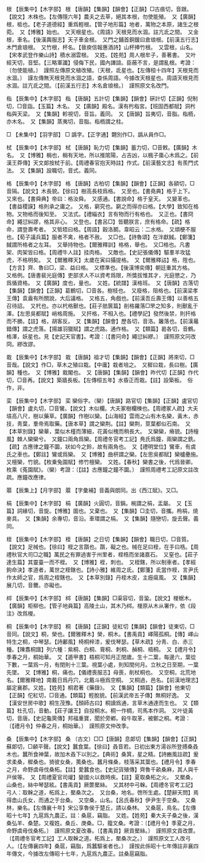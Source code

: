 <!-- { "loadSidebar": true } -->
根	【辰集中】【木字部】	根	【唐韻】【集韻】【韻會】【正韻】□古痕切，音跟。【說文】木株也。【左傳隱六年】農夫之去草，絕其本根，勿使能殖。　又【廣韻】根，柢也。【老子道德經】重爲輕根。【管子地形篇】地者，萬物之本原，諸生之根菀。　又【博雅】始也。　又天根星也。《周語》天根見而水涸。註亢氐之間。　又金根，車名。【後漢輿服志】天子車金根。　又門之鋪首銅鍰曰倉琅根。【前漢五行志】木門倉琅根。　又竹根，杯名。【晉庾信報惠酒詩】山杯捧竹根。　又雲根，山名。【宋孝武登作樂山詩】積水溺雲根。　又姓。【姓苑】周人根牟子，善著書。　又叶經天切，音堅。【三略軍讖】侵侮下民，國內譁諠。臣蔽不言，是謂亂根。考證：〔勿使能植。〕　謹照左傳原文植改殖。〔天根，氐星也。【左傳桓十四年】天根見而水涸。〕　謹左傳無天根見而水涸之語，查係周語。今據改天根星也。周語天根見而水涸。註亢氐之間。〔【前漢五行志】木名倉琅根。〕　謹照原文名改門。 

栺	【辰集中】【木字部】	栺	【唐韻】五計切【集韻】【韻會】硏計切【正韻】倪制切，□音詣。【玉篇】木名。　又【廣韻】殿名。漢有枍栺宮。【班固西都賦】洞枍栺與天梁。　又【集韻】軫視切，音旨。義同。　又【唐韻】旨夷切，音脂。栺栭，亦木名。　又【集韻】蒸夷切，音脂。栺栭謂之柱。

□	【未集中】【羽字部】	□	譌字。【正字通】翾別作□，譌从員作□。

栻	【辰集中】【木字部】	栻	【唐韻】恥力切【集韻】蓄力切，□音敕。【廣韻】木名。　又【博雅】梮也，梮有天地，所以推隂陽，占吉凶，以楓子棗心木爲之。【前漢王莽傳】天文郞按栻于前。【周禮春官抱天時註】作式。【前漢藝文志】有羨門式法。　又【集韻】設職切，音式。義同。

格	【辰集中】【木字部】	格	【唐韻】古柏切【集韻】【韻會】【正韻】各額切，□音隔。【說文】木長貌。【徐曰】樹高長枝爲格。　又至也。【書堯典】格于上下。　又來也。【書舜典】帝曰：格汝舜。　又感通。【書說命】格于皇天。　又變革也。【書益稷謨】格則承之庸之。　又格，窮究也。窮之而得亦曰格。【大學】致知在格物。又物格而後知至。　又法式。【禮緇衣】言有物而行有格也。　又正也。【書冏命】繩愆糾謬，格其非心。　又登也。【書呂□】皆聽朕言，庶有格命。【疏】格命，謂登壽考者。　又牴牾曰格。【周語】穀洛鬭。韋昭云：二水格。　又頑梗不服也。【荀子議兵篇】服者不禽，格者不赦。　又□也。【詩魯頌】在泮獻馘。【鄭箋】馘謂所格者之左耳。　又舉持物也。【爾雅釋訓】格格，舉也。　又□格也。凡書架、肉架皆曰格。【周禮牛人註】挂肉格。　又敵也。【史記張儀傳】驅羣羊攻猛虎，不格明矣。　又【爾雅釋天】太歲在寅曰攝提格。　又【爾雅釋詁】格，陞也。【方言】齊、魯曰□，梁、益曰格。　又標準也。【後漢博奕傳】朝廷重其方格。　又格例。【唐書裴光庭傳】吏部求人不以資考爲限，所獎拔惟其才，光庭懲之，乃爲循資格。　又【廣韻】度也，量也。　又姓。【統譜】漢格班。　又【唐韻】古落切【集韻】【韻會】【正韻】葛鶴切，□音各。樹枝也。　又廢格，阻格也。【前漢梁孝王傳】袁盎有所關說，大后議格。　又格五，角戲也。【前漢吾丘壽王傳】以善格五召待詔。　又杙也。亦以杙格獸也。【莊子胠篋篇】削格羅落□罘之知多，則獸亂于澤。【左思吳都賦】峭格周施。　又扞格，不相入也。【禮學記】發然後禁，則扞格而不勝。【註】格，胡客反。　又【集韻】【韻會】歷各切，音洛。籬落也。【前漢鼂錯傳】謂之虎落。【揚雄羽獵賦】謂之虎路。通作格。　又【類篇】曷各切，音鶴。格澤，妖星也。見【史記天官書】。考證：〔【書冋命】繩愆糾繆。〕　謹照原文冋改冏。繆改謬。 

栽	【辰集中】【木字部】	栽	【唐韻】祖才切【集韻】【韻會】【正韻】將來切，□音哉。【說文】作□，草木之殖曰栽。【中庸】栽者培之。　又穉曰栽，長曰樹。【廣韻】種也。　又【博雅】栽閣也。　又【唐韻】【集韻】【韻會】昨代切【正韻】作代切，□音再。【說文】築牆長板。【左傳桓五年】水昏正而栽。【註】設築板。　俗作，非。

栾	【辰集中】【木字部】	栾	欒俗字。（欒）【唐韻】路官切【集韻】【正韻】盧官切【韻會】盧丸切，□音鸞。【說文】木似欄。大夫冢樹欄楝也。【周禮冢人疏】大夫墳高八尺，樹以藥草。【廣韻】作樹以欒。【山海經】雲雨之山有木名欒，黃木，赤技，靑葉，羣帝焉取藥。【唐本草】謂之欒荆。【註】欒荆，莖葉都似石南。　又【本草別錄】欒華，葉似木槿而薄細，花黃似槐而稍長大。　又欒欒，瘠貌。【詩檜風】棘人欒欒兮。　又鐘口兩角爲欒。【周禮冬官考工記】鳧氏爲鐘，兩欒謂之銑。【疏】古應律之鐘不圜，狀如今之鈴，故有兩角也。　又【禮明堂位】鸞車，有虞氏之車也。【鄭註】鸞或爲欒。　又【博雅】曲枅謂之欒。【左思吳都賦】欒櫨疉施。　又檀欒，竹貌。【枚乗兔園賦】修竹檀欒。　又姓。【春秋】欒書之後，代爲晉卿。枚乘《菟園賦》。（欒）考證：〔【註】古應鐘之鐘不圜。〕　謹照周禮考工記原文註改疏。應鐘改應律。

朤	【辰集上】【月字部】	朤	【字彙補】音義與朗同。出《西江賦》。又□。

梋	【辰集中】【木字部】	梋	【廣韻】火圓切，音鋗。椀謂之梋，盂屬。　又【玉篇】詞緣切，音旋。【博雅】圖也。又棄也。　又【集韻】□圭切，音攜。柃梋，燒麥具。　又【集韻】余專切，音沿。車環謂之梋。　又【集韻】隨戀切，旋去聲。義同。

桎	【辰集中】【木字部】	桎	【唐韻】之日切【集韻】【韻會】職日切，□音質。【說文】足械也。【徐曰】桎之言躓也。躓，礙之也。械在足曰桎，在手曰梏。【周禮秋官大司□之職】萬民之有罪過害于州里者，桎梏而坐諸嘉石。　又窒也。【莊子達生篇】其靈臺一而不桎。　又【博雅】桎，刺也。　又桎鎋，所以制車者。【孝經鉤命決】孝道者，萬世之桎鎋也。【詩小雅】維周之氐。【鄭箋】氐當作桎，言尹氏作太師之官，爲周之桎鎋也。　又【本草別錄】丹桎木皮，主癧瘍風。　又【集韻】展几切，音薾。亦礙也。

桏	【辰集中】【木字部】	桏	【唐韻】【集韻】□渠容切，音蛩。【說文】椶椐木。【廣韻】柜柳也。【管子地員篇】高陵土山，其木乃桏。椶原从木从署作，依《段注》改爲椶。

桐	【辰集中】【木字部】	桐	【唐韻】【正韻】徒紅切【集韻】【韻會】徒東切，□音同。【說文】桐，榮也。【爾雅釋木】榮，桐木。【書禹貢】嶧陽孤桐。【傳】嶧山特生之桐，中琴瑟。【詩鄘風】椅桐梓漆，爰伐琴瑟。【草木疏】分靑、白、赤三種。【陳翥桐譜】列六種：紫桐、白桐、膏桐、刺桐、赬桐、梧桐。　又【禮月令】季春之月，桐始華。　又【遁甲書】梧桐可知月正閏歲。生十二葉，每邊六，葉從下數，一葉爲一月，有閏則十三葉。視葉小處，則知閏何月。立秋之日至期，一葉先墜。　又【博雅】桐，痛也。【儀禮喪服志】母喪，削杖桐也。　又空桐，北荒地名。【爾雅釋地】南戴日爲丹穴，北戴斗極爲空桐。　又桐過，邑名。【前漢地理志】屬定襄郡。又姓。【姓苑】桐君著《藥錄》。　又【集韻】【類篇】【韻會】他東切【正韻】佗紅切，□音通。【類篇】輕脫貌。【前漢武帝五子傳】無桐好逸。　又【漢安世房中歌】桐生茂豫。【顏師古曰】桐讀爲通，言草木通達而生也。　又【類篇】杜孔切，音動。【莊子讓王】自投桐水。桐一作椆，司馬本作洞。　又叶徒黃切，音唐。【史記龜筴傳】邦福重寶，聞於旁鄕。殺牛取革，被鄭之桐。考證：〔【禮月令】仲春之月，桐始華。〕　謹照原文仲改季。 

桑	【辰集中】【木字部】	桑	〔古文〕□□【唐韻】息郞切【集韻】【韻會】【正韻】蘇郞切，□顙平聲。【說文】蠶食葉。【徐曰】叒音若。日初出東方湯谷所登搏桑叒木也。蠶所食神葉，故加木叒下以別之。【典術】桑箕，星之精。【詩豳風註疏】爰求柔桑，穉桑也。猗彼女桑，荑桑也。蠶月條桑，枝落采其葉也。【禮月令】季春之月，命野虞毋伐桑柘。【註】愛蠶食也。【史記貨殖傳】齊魯千畝桑麻，其人與千戸侯等。　又【周禮夏官司爟】變國火以救時疾。【註】夏取桑柘之火。　又檿桑，山桑也，絲中琴瑟絃。【書禹貢】厥篚檿絲。　又其材中弓榦。【周禮冬官考工記】弓人：取榦之道，柘爲上，檿桑次之。　又台桑，地名。啓所生處。【楚辭天問】焉得嵞山氏女，而通之于台桑。　又空桑，山名。【呂氏春秋】伊尹生于空桑。　又桑林，樂名。【左傳襄十年】宋公享魯侯于楚丘，請以桑林。　又桑扈，鳥名。【左傳昭十七年】九扈爲九農正。註：桑扈，竊脂。　又姓。【姓苑】秦大夫子桑之後，漢桑弘羊、桑楚。又複姓。桑丘、庚桑。□，籀文桑。考證：〔【禮月令】季夏之月，命野虞毋伐桑柘。〕　謹照原文夏改春。〔【書禹貢】厥貢檿絲。〕　謹照原文貢改篚。〔【周禮冬官考工記】工人取榦之道。柘爲上，檿桑次之。〕　謹照原文工人改弓人。〔【左傳襄四年】桑扈，竊脂，爲蠶驅雀者也。〕　謹按此係昭十七年傳註非襄四年傳文，今據改左傳昭十七年，九扈爲九農正。註桑扈竊脂。 

